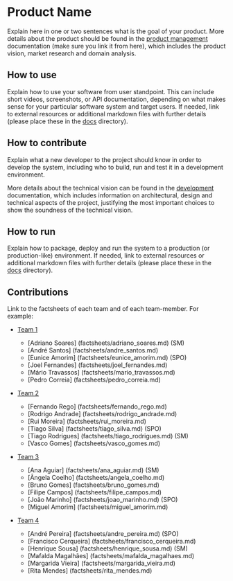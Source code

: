 # Product Name

Explain here in one or two sentences what is the goal of your product. More details about the product should be found in the [product management](docs/product.md) documentation (make sure you link it from here), which includes the product vision, market research and domain analysis.
 

## How to use

Explain how to use your software from user standpoint. This can include short videos, screenshots, or API documentation, depending on what makes sense for your particular software system and target users. If needed, link to external resources or additional markdown files with further details (please place these in the [docs](docs/) directory).


## How to contribute

Explain what a new developer to the project should know in order to develop the system, including who to build, run and test it in a development environment. 

More details about the technical vision can be found in the [development](docs/development.md) documentation, which includes information on architectural, design and technical aspects of the project, justifying the most important choices to show the soundness of the technical vision.


## How to run

Explain how to package, deploy and run the system to a production (or production-like) environment. If needed, link to external resources or additional markdown files with further details (please place these in the [docs](docs/) directory).


## Contributions

Link to the factsheets of each team and of each team-member. For example:

 * [Team 1](factsheets/team1.md)
   * [Adriano Soares] (factsheets/adriano_soares.md) (SM)
   * [André Santos] (factsheets/andre_santos.md)
   * [Eunice Amorim] (factsheets/eunice_amorim.md) (SPO)
   * [Joel Fernandes] (factsheets/joel_fernandes.md)
   * [Mário Travassos] (factsheets/mario_travassos.md)
   * [Pedro Correia] (factsheets/pedro_correia.md)

 * [Team 2](factsheets/team2.md)
   * [Fernando Rego] (factsheets/fernando_rego.md)
   * [Rodrigo Andrade] (factsheets/rodrigo_andrade.md)
   * [Rui Moreira] (factsheets/rui_moreira.md)
   * [Tiago Silva] (factsheets/tiago_silva.md) (SPO)
   * [Tiago Rodrigues] (factsheets/tiago_rodrigues.md) (SM)
   * [Vasco Gomes] (factsheets/vasco_gomes.md)

 * [Team 3](factsheets/team3.md)
   * [Ana Aguiar] (factsheets/ana_aguiar.md) (SM)
   * [Ângela Coelho] (factsheets/angela_coelho.md)
   * [Bruno Gomes] (factsheets/bruno_gomes.md)
   * [Filipe Campos] (factsheets/filipe_campos.md)
   * [João Marinho] (factsheets/joao_marinho.md) (SPO)
   * [Miguel Amorim] (factsheets/miguel_amorim.md)

 * [Team 4](factsheets/team4.md)
   * [André Pereira] (factsheets/andre_pereira.md) (SPO)
   * [Francisco Cerqueira] (factsheets/francisco_cerqueira.md)
   * [Henrique Sousa] (factsheets/henrique_sousa.md) (SM)
   * [Mafalda Magalhães] (factsheets/mafalda_magalhaes.md)
   * [Margarida Vieira] (factsheets/margarida_vieira.md)
   * [Rita Mendes] (factsheets/rita_mendes.md)



